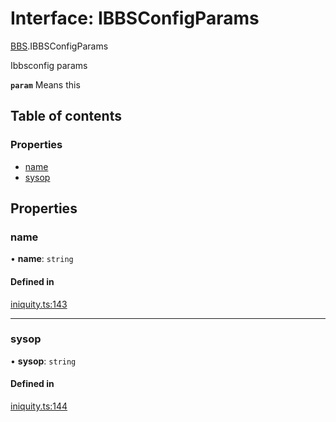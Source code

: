 # Interface: IBBSConfigParams

[BBS](../modules/BBS.md).IBBSConfigParams

Ibbsconfig params

**`param`** Means this

## Table of contents

### Properties

- [name](BBS.IBBSConfigParams.md#name)
- [sysop](BBS.IBBSConfigParams.md#sysop)

## Properties

### name

• **name**: `string`

#### Defined in

[iniquity.ts:143](https://github.com/iniquitybbs/iniquity/blob/fe27628/packages/core/src/iniquity.ts#L143)

___

### sysop

• **sysop**: `string`

#### Defined in

[iniquity.ts:144](https://github.com/iniquitybbs/iniquity/blob/fe27628/packages/core/src/iniquity.ts#L144)
